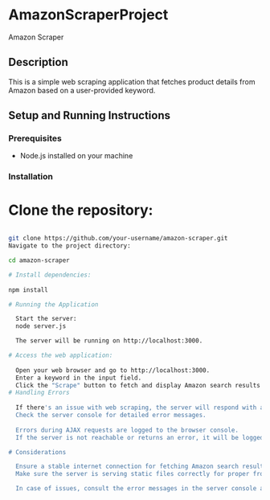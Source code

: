 # AmazonScraperProject

Amazon Scraper

## Description

This is a simple web scraping application that fetches product details from Amazon based on a user-provided keyword.

## Setup and Running Instructions

### Prerequisites
- Node.js installed on your machine

### Installation

# Clone the repository:

```bash

git clone https://github.com/your-username/amazon-scraper.git
Navigate to the project directory:

cd amazon-scraper

# Install dependencies:
  
npm install

# Running the Application

  Start the server:    
  node server.js

  The server will be running on http://localhost:3000.

# Access the web application:
  
  Open your web browser and go to http://localhost:3000.
  Enter a keyword in the input field.
  Click the "Scrape" button to fetch and display Amazon search results.
# Handling Errors
  
  If there's an issue with web scraping, the server will respond with a 500 Internal Server Error.
  Check the server console for detailed error messages.
  
  Errors during AJAX requests are logged to the browser console.
  If the server is not reachable or returns an error, it will be logged in the console.

# Considerations

  Ensure a stable internet connection for fetching Amazon search results.
  Make sure the server is serving static files correctly for proper frontend functionality.

  In case of issues, consult the error messages in the server console and browser console for debugging.
